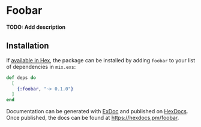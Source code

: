 # Foobar

**TODO: Add description**

## Installation

If [available in Hex](https://hex.pm/docs/publish), the package can be installed
by adding `foobar` to your list of dependencies in `mix.exs`:

```elixir
def deps do
  [
    {:foobar, "~> 0.1.0"}
  ]
end
```

Documentation can be generated with [ExDoc](https://github.com/elixir-lang/ex_doc)
and published on [HexDocs](https://hexdocs.pm). Once published, the docs can
be found at <https://hexdocs.pm/foobar>.

